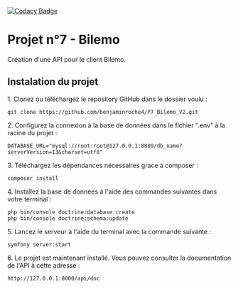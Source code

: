 
[![Codacy Badge](https://api.codacy.com/project/badge/Grade/d0d7cc075de84fd1b847b2787a53ae55)](https://app.codacy.com/gh/benjaminroche4/P7_BILEMO_V2?utm_source=github.com&utm_medium=referral&utm_content=benjaminroche4/P7_BILEMO_V2&utm_campaign=Badge_Grade_Settings)

<h1>Projet n°7 - Bilemo</h1>
<p>Création d'une API pour le client Bilemo.</p>

<h2>Instalation du projet</h2>
<p>1. Clonez ou téléchargez le repository GitHub dans le dossier voulu :</p>

   ```
   git clone https://github.com/benjaminroche4/P7_Bilemo_V2.git
   ```

<p>2. Configurez la connexion à la base de données dans le fichier ".env" à la racine du projet :</p>

   ```
   DATABASE_URL="mysql://root:root@127.0.0.1:8889/db_name?serverVersion=13&charset=utf8"
   ```

<p>3. Téléchargez les dépendances nécessaires grace à composer :</p>

   ```
   composer install
   ```

<p>4. Installez la base de données à l'aide des commandes suivantes dans votre terminal :</p>

   ```
   php bin/console doctrine:database:create
   php bin/console doctrine:schema:update
   ```

<p>5. Lancez le serveur à l'aide du terminal avec la commande suivante :</p>

   ```
   symfony server:start
   ```

<p>6. Le projet est maintenant installé. Vous pouvez consulter la documentation de l'API à cette adresse :</p>

   ```
   http://127.0.0.1:8000/api/doc
   ```
